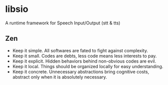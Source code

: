 # libsio
A runtime framework for Speech Input/Output (stt & tts)

## Zen
* Keep it simple. All softwares are fated to fight against complexity.
* Keep it small. Codes are debts, less code means less interests to pay.
* Keep it explicit. Hidden behaviors behind non-obvious codes are evil.
* Keep it local. Things should be organized locally for easy understanding.
* Keep it concrete. Unnecessary abstractions bring cognitive costs, abstract only when it is absolutely necessary.

